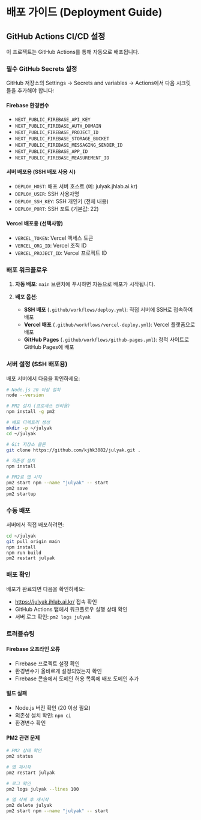 # 배포 가이드 (Deployment Guide)

## GitHub Actions CI/CD 설정

이 프로젝트는 GitHub Actions를 통해 자동으로 배포됩니다.

### 필수 GitHub Secrets 설정

GitHub 저장소의 Settings → Secrets and variables → Actions에서 다음 시크릿들을 추가해야 합니다:

#### Firebase 환경변수
- `NEXT_PUBLIC_FIREBASE_API_KEY`
- `NEXT_PUBLIC_FIREBASE_AUTH_DOMAIN`
- `NEXT_PUBLIC_FIREBASE_PROJECT_ID`
- `NEXT_PUBLIC_FIREBASE_STORAGE_BUCKET`
- `NEXT_PUBLIC_FIREBASE_MESSAGING_SENDER_ID`
- `NEXT_PUBLIC_FIREBASE_APP_ID`
- `NEXT_PUBLIC_FIREBASE_MEASUREMENT_ID`

#### 서버 배포용 (SSH 배포 사용 시)
- `DEPLOY_HOST`: 배포 서버 호스트 (예: julyak.jhlab.ai.kr)
- `DEPLOY_USER`: SSH 사용자명
- `DEPLOY_SSH_KEY`: SSH 개인키 (전체 내용)
- `DEPLOY_PORT`: SSH 포트 (기본값: 22)

#### Vercel 배포용 (선택사항)
- `VERCEL_TOKEN`: Vercel 액세스 토큰
- `VERCEL_ORG_ID`: Vercel 조직 ID
- `VERCEL_PROJECT_ID`: Vercel 프로젝트 ID

### 배포 워크플로우

1. **자동 배포**: `main` 브랜치에 푸시하면 자동으로 배포가 시작됩니다.

2. **배포 옵션**:
   - **SSH 배포** (`.github/workflows/deploy.yml`): 직접 서버에 SSH로 접속하여 배포
   - **Vercel 배포** (`.github/workflows/vercel-deploy.yml`): Vercel 플랫폼으로 배포
   - **GitHub Pages** (`.github/workflows/github-pages.yml`): 정적 사이트로 GitHub Pages에 배포

### 서버 설정 (SSH 배포용)

배포 서버에서 다음을 확인하세요:

```bash
# Node.js 20 이상 설치
node --version

# PM2 설치 (프로세스 관리용)
npm install -g pm2

# 배포 디렉토리 생성
mkdir -p ~/julyak
cd ~/julyak

# Git 저장소 클론
git clone https://github.com/kjhk3082/julyak.git .

# 의존성 설치
npm install

# PM2로 앱 시작
pm2 start npm --name "julyak" -- start
pm2 save
pm2 startup
```

### 수동 배포

서버에서 직접 배포하려면:

```bash
cd ~/julyak
git pull origin main
npm install
npm run build
pm2 restart julyak
```

### 배포 확인

배포가 완료되면 다음을 확인하세요:
- https://julyak.jhlab.ai.kr/ 접속 확인
- GitHub Actions 탭에서 워크플로우 실행 상태 확인
- 서버 로그 확인: `pm2 logs julyak`

### 트러블슈팅

#### Firebase 오프라인 오류
- Firebase 프로젝트 설정 확인
- 환경변수가 올바르게 설정되었는지 확인
- Firebase 콘솔에서 도메인 허용 목록에 배포 도메인 추가

#### 빌드 실패
- Node.js 버전 확인 (20 이상 필요)
- 의존성 설치 확인: `npm ci`
- 환경변수 확인

#### PM2 관련 문제
```bash
# PM2 상태 확인
pm2 status

# 앱 재시작
pm2 restart julyak

# 로그 확인
pm2 logs julyak --lines 100

# 앱 삭제 후 재시작
pm2 delete julyak
pm2 start npm --name "julyak" -- start
```